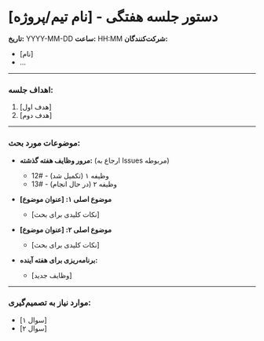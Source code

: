 # دستور جلسه هفتگی - [نام تیم/پروژه]
**تاریخ:** YYYY-MM-DD
**ساعت:** HH:MM
**شرکت‌کنندگان:**
- [نام]
- ...

---

### اهداف جلسه:
1.  [هدف اول]
2.  [هدف دوم]

---

### موضوعات مورد بحث:
- **مرور وظایف هفته گذشته:** (ارجاع به Issues مربوطه)
  - وظیفه ۱ (تکمیل شد) - #12
  - وظیفه ۲ (در حال انجام) - #13

- **موضوع اصلی ۱: [عنوان موضوع]**
  - [نکات کلیدی برای بحث]

- **موضوع اصلی ۲: [عنوان موضوع]**
  - [نکات کلیدی برای بحث]

- **برنامه‌ریزی برای هفته آینده:**
  - [وظایف جدید]

---

### موارد نیاز به تصمیم‌گیری:
- [سوال ۱]
- [سوال ۲]
